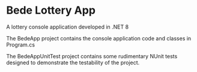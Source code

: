 # Bede Lottery App

A lottery console application developed in .NET 8
 
The BedeApp project contains the console application code and classes in Program.cs

The BedeAppUnitTest project contains some rudimentary NUnit tests designed to demonstrate the testability of the project.
